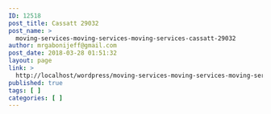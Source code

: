 ```yaml
---
ID: 12518
post_title: Cassatt 29032
post_name: >
  moving-services-moving-services-moving-services-cassatt-29032
author: mrgabonijeff@gmail.com
post_date: 2018-03-28 01:51:32
layout: page
link: >
  http://localhost/wordpress/moving-services-moving-services-moving-services-cassatt-29032/
published: true
tags: [ ]
categories: [ ]
---
```

